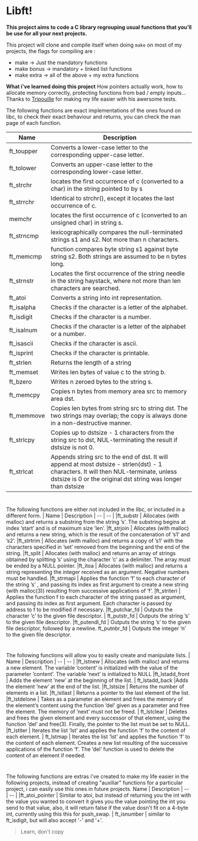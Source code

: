 # Libft!

**This project aims to code a C library regrouping usual functions that you’ll be use for all your next projects.** 

This project will clone and compile itself when doing `make` on most of my projects, the flags for compiling are :

 - make -> Just the mandatory functions
 - make bonus -> mandatory + linked list functions
 - make extra -> all of the above + my extra functions

 **What i've learned doing this project**
 How pointers actually work, how to allocate memory correctly, protecting functions from bad / empty inputs...
 Thanks to [Tripouille](https://github.com/Tripouille/libftTester) for making my life easier with his awersome tests.
 
The following functions are exact implementations of the ones found on libc, to check their exact behaviour and returns, you can check the man page of each function.

|  Name | Description
| -- | -- |
ft_toupper | Converts a lower-case letter to the corresponding upper-case letter. | a
ft_tolower | Converts an upper-case letter to the corresponding lower-case letter.
ft_strchr | locates the first occurrence of c (converted to a char) in the string pointed to by s
ft_strrchr | Identical to strchr(), except it locates the last occurrence of c.
memchr | locates the first occurrence of c (converted to an unsigned char) in string s.
ft_strncmp | lexicographically compares the null-terminated strings s1 and s2. Not more than n characters.
ft_memcmp | function compares byte string s1 against byte string s2.  Both strings are assumed to be n bytes long.
ft_strnstr | Locates the first occurrence of the string needle in the string haystack, where not more than len characters are searched.
ft_atoi | Converts a string into int representation.
ft_isalpha | Checks if the character is a letter of the alphabet.
ft_isdigit | Checks if the character is a number.
ft_isalnum | Checks if the character is a letter of the alphabet or a number.
ft_isascii | Checks if the character is ascii.
ft_isprint | Checks if the character is printable.
ft_strlen | Returns the length of a string
ft_memset | Writes len bytes of value c to the string b.
ft_bzero | Writes n zeroed bytes to the string s.
ft_memcpy | Copies n bytes from memory area src to memory area dst.
ft_memmove | Copies len bytes from string src to string dst.  The two strings may overlap; the copy is always done in a non-destructive manner.
ft_strlcpy | Copies up to dstsize - 1 characters from the string src to dst, NUL-terminating the result if dstsize is not 0.
ft_strlcat | Appends string src to the end of dst.  It will append at most dstsize - strlen(dst) - 1 characters.  It will then NUL-terminate, unless dstsize is 0 or the original dst string was longer than dstsize
#
The following functions are either not included in the libc, or included in a different form.
| Name | Description
| -- | -- |
|ft_substr | Allocates (with malloc) and returns a substring from the string ’s’. The substring begins at index ’start’ and is of maximum size ’len’.
|ft_strjoin | Allocates (with malloc) and returns a new string, which is the result of the concatenation of ’s1’ and ’s2’.
|ft_strtrim | Allocates (with malloc) and returns a copy of ’s1’ with the characters specified in ’set’ removed from the beginning and the end of the string.
|ft_split | Allocates (with malloc) and returns an array of strings obtained by splitting ’s’ using the character ’c’ as a delimiter. The array must be ended by a NULL pointer.
|ft_itoa | Allocates (with malloc) and returns a string representing the integer received as an argument. Negative numbers must be handled.
|ft_strmapi | Applies the function ’f’ to each character of the string ’s’ , and passing its index as first argument to create a new string (with malloc(3)) resulting from successive applications of ’f’.
|ft_striteri | Applies the function f to each character of the string passed as argument, and passing its index as first argument. Each character is passed by address to f to be modified if necessary.
|ft_putchar_fd | Outputs the character ’c’ to the given file descriptor.
| ft_putstr_fd | Outputs the string ’s’ to the given file descriptor.
|ft_putendl_fd | Outputs the string ’s’ to the given file descriptor, followed by a newline.
ft_putnbr_fd | Outputs the integer ’n’ to the given file descriptor.
#
The following functions will allow you to easily create and manipulate lists.
| Name | Description
| -- | -- |
|ft_lstnew | Allocates (with malloc) and returns a new element. The variable ’content’ is initialized with the value of the parameter ’content’. The variable ’next’ is initialized to NULL
|ft_lstadd_front | Adds the element ’new’ at the beginning of the list.
| ft_lstadd_back |Adds the element ’new’ at the end of the list.
|ft_lstsize | Returns the number of elements in a list.
|ft_lstlast | Returns a pointer to the last element of the list.
|ft_lstdelone | Takes as a parameter an element and frees the memory of the element’s content using the function ’del’ given as a parameter and free the element. The memory of ’next’ must not be freed.
| ft_lstclear | Deletes and frees the given element and every successor of that element, using the function ’del’ and free(3). Finally, the pointer to the list must be set to NULL.
|ft_lstiter | Iterates the list ’lst’ and applies the function ’f’ to the content of each element.
| ft_lstmap | Iterates the list ’lst’ and applies the function ’f’ to the content of each element. Creates a new list resulting of the successive applications of the function ’f’. The ’del’ function is used to delete the content of an element if needed.
#
The following functions are extras i've created to make my life easier in the following projects, instead of creating "auxiliar" functions for a particular project, i can easily use this ones in future projects.
Name | Description 
| -- | -- |
|ft_atoi_pointer | Similar to atoi, but instead of returning you the int with the value you wanted to convert it gives you the value pointing the int you send to that value, also, it will return false if the value dosn't fit on a 4-byte int, currently using this this for push_swap.
| ft_isnumber | similar to ft_isdigit, but will also accept '-' and '+'.


> Learn, don't copy
